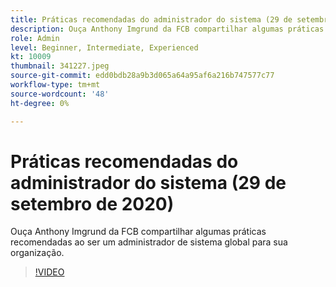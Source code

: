 ```yaml
---
title: Práticas recomendadas do administrador do sistema (29 de setembro de 2020)
description: Ouça Anthony Imgrund da FCB compartilhar algumas práticas recomendadas ao ser um administrador de sistema global para sua organização.
role: Admin
level: Beginner, Intermediate, Experienced
kt: 10009
thumbnail: 341227.jpeg
source-git-commit: edd0bdb28a9b3d065a64a95af6a216b747577c77
workflow-type: tm+mt
source-wordcount: '48'
ht-degree: 0%

---
```


# Práticas recomendadas do administrador do sistema (29 de setembro de 2020)

Ouça Anthony Imgrund da FCB compartilhar algumas práticas recomendadas ao ser um administrador de sistema global para sua organização.

>[!VIDEO](https://video.tv.adobe.com/v/341227/?quality=12&learn=on)
